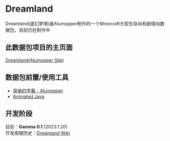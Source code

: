 # Dreamland
Dreamland(虚幻梦境)是Alumopper制作的一个Minecraft大型生存向和剧情向数据包，目前仍在制作中
## 此数据包项目的主页面
[Dreamland(Alumopper Site)](http://alumopper.top/dreamland/)
## 数据包前置/使用工具
* [简单的字幕 - Alumopper](https://alumopper.top/projects/%e7%ae%80%e5%8d%95%e7%9a%84%e5%ad%97%e5%b9%95/)
* [Animated Java](https://github.com/Animated-Java/animated-java)
## 开发阶段
目前：**Gamma 0.1** (2023.1.20)<br>
开发周期历史：[Dreamland Wiki](https://alumopper.top/Wiki/Dreamland-wiki/index.html)